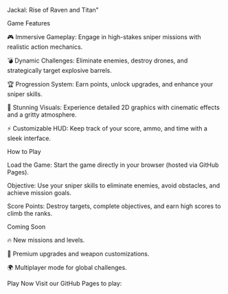 Jackal: Rise of Raven and Titan"

Game Features

🎮 Immersive Gameplay: Engage in high-stakes sniper missions with realistic action mechanics.

💣 Dynamic Challenges: Eliminate enemies, destroy drones, and strategically target explosive barrels.

🏆 Progression System: Earn points, unlock upgrades, and enhance your sniper skills.

🎨 Stunning Visuals: Experience detailed 2D graphics with cinematic effects and a gritty atmosphere.

⚡ Customizable HUD: Keep track of your score, ammo, and time with a sleek interface.

How to Play

Load the Game: Start the game directly in your browser (hosted via GitHub Pages).

Objective: Use your sniper skills to eliminate enemies, avoid obstacles, and achieve mission goals.

Score Points: Destroy targets, complete objectives, and earn high scores to climb the ranks.

Coming Soon

🔥 New missions and levels.

💎 Premium upgrades and weapon customizations.

🌍 Multiplayer mode for global challenges.

Play Now Visit our GitHub Pages to play:
